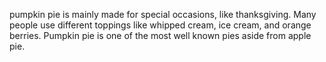 pumpkin pie is mainly made for special occasions, like thanksgiving. Many people use different toppings like whipped cream, ice cream, and orange berries. 
Pumpkin pie is one of the most well known pies aside from apple pie.